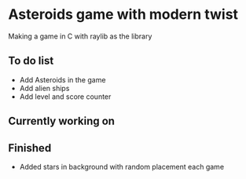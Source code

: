 # Asteroids game with modern twist 

Making a game in C with raylib as the library 

## To do list

- Add Asteroids in the game 
- Add alien ships 
- Add level and score counter

## Currently working on 


## Finished 

- Added stars in background with random placement each game 